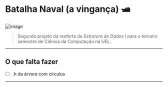 # Batalha Naval (a vingança) 🛥️

![image](https://user-images.githubusercontent.com/92150848/201233111-a61e0362-a374-4486-bf26-28130bc9abbf.png)

> Segundo projeto da reoferta de *Estrutura de Dados I* para o terceiro semestre de Ciência da Computação na UEL.
***

## O que falta fazer 

- [ ] .h da árvore com círculos
  
***

